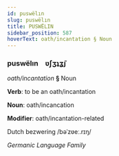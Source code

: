 ```yaml
---
id: puswëlın
slug: puswëlın
title: PUSWËLIN
sidebar_position: 587
hoverText: oath/incantation § Noun
---
```


### puswëlın&emsp;<span kind="abugida">ʋ́ʃʒʇʓ̃ȷ</span>

*oath/incantation* **§** Noun

**Verb**: to be an oath/incantation

**Noun**: oath/incancation

**Modifier**: oath/incantation-related

Dutch bezwering /bəˈzʋeː.rɪŋ/

*Germanic Language Family*